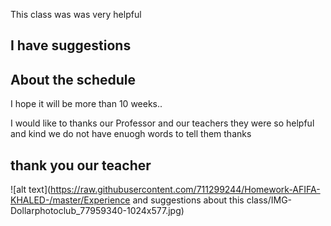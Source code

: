 


This class was was very helpful
##   I have suggestions
 ##  About the schedule 
I hope it will be more than 10 weeks..



I would like to thanks our Professor and our teachers 
they were so helpful and kind 
we do not have enuogh words to tell them thanks
## thank you our teacher 

![alt text](https://raw.githubusercontent.com/711299244/Homework-AFIFA-KHALED-/master/Experience and suggestions about this class/IMG-Dollarphotoclub_77959340-1024x577.jpg)
